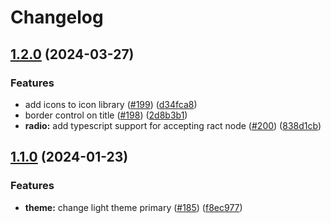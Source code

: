 # Changelog

## [1.2.0](https://github.com/Arize-ai/ui-components/compare/v1.1.7...v1.2.0) (2024-03-27)


### Features

* add icons to icon library ([#199](https://github.com/Arize-ai/ui-components/issues/199)) ([d34fca8](https://github.com/Arize-ai/ui-components/commit/d34fca8bc4af5253841765726a5558c94c17495e))
* border control on title ([#198](https://github.com/Arize-ai/ui-components/issues/198)) ([2d8b3b1](https://github.com/Arize-ai/ui-components/commit/2d8b3b16dd1be90b9f4f7ae1e21b7efbf9b75e76))
* **radio:** add typescript support for accepting ract node ([#200](https://github.com/Arize-ai/ui-components/issues/200)) ([838d1cb](https://github.com/Arize-ai/ui-components/commit/838d1cb6f6bbd1604a27b2a02137f558f1a994c5))

## [1.1.0](https://github.com/Arize-ai/ui-components/compare/v1.0.8...v1.1.0) (2024-01-23)


### Features

* **theme:** change light theme primary ([#185](https://github.com/Arize-ai/ui-components/issues/185)) ([f8ec977](https://github.com/Arize-ai/ui-components/commit/f8ec977b510df07ac6d2d78ad98c7d9489b8f6a1))
